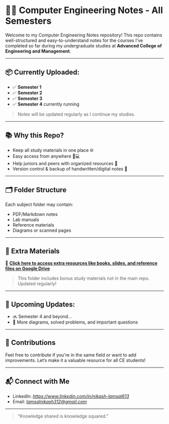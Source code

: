 # 👨‍💻 Computer Engineering Notes - All Semesters

Welcome to my Computer Engineering Notes repository! This repo contains well-structured and easy-to-understand notes for the courses I've completed so far during my undergraduate studies at **Advanced College of Engineering and Management**.

---

## 📦 Currently Uploaded:
- ✅ **Semester 1**
- ✅ **Semester 2**
- ✅ **Semester 3**
- ✅ **Semester 4** currently running 


> Notes will be updated regularly as I continue my studies.

---

## 📚 Why this Repo?

- Keep all study materials in one place 🌐
- Easy access from anywhere 📱💻
- Help juniors and peers with organized resources 🤝
- Version control & backup of handwritten/digital notes 📝

---

## 🗂 Folder Structure


Each subject folder may contain:
- PDF/Markdown notes
- Lab manuals
- Reference materials
- Diagrams or scanned pages

---

## 📂 Extra Materials

📎 **[Click here to access extra resources like books, slides, and reference files on Google Drive](https://drive.google.com/drive/folders/1AGfneKEaUYrCjXPFHb6YBxQvOzGqzcQ-)**

> This folder includes bonus study materials not in the main repo. Updated regularly!

---
## 📅 Upcoming Updates:

- 🔜 Semester 4 and beyond...
- 🔁 More diagrams, solved problems, and important questions

---

## 🤝 Contributions

Feel free to contribute if you're in the same field or want to add improvements. Let’s make it a valuable resource for all CE students!

---

## 📬 Connect with Me

- LinkedIn: *https://www.linkedin.com/in/nikash-lamsal613*
- Email: *lamsalnikash312@gmail.com*

---

> “Knowledge shared is knowledge squared.” 
